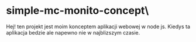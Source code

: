 # simple-mc-monito-concept\

Hej! ten projekt jest moim konceptem aplikacji webowej w node js. Kiedys ta aplikacja bedzie ale napewno nie w najblizszym czasie.

